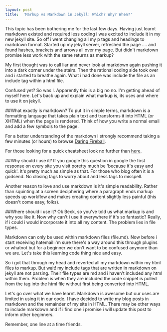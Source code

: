 ```yaml
---
layout: post
title:	'Markup vs Markdown in Jekyll: Which? Why? When?' 	 
---
```


This topic has been bothering me for the last few days. Having just learnt markdown existed and required less coding i was excited to include it in my new jekyll site. So off i went changing all my p tags and headings to markdown format. Started up my jekyll server, refreshed the page .... and found hashes, brackets and arrows all over my page. But didn't markdown promise less work with the same returns as markup? 

My first thought was to call liar and never look at markdown again pushing it into a dark corner under the stairs. Then the rational coding side took over and i started to breathe again. What i had done was include the file as an include tag within a html file. 

Confused yet? So was I. Apparently this is a big no no. I'm getting ahead of myself here. Let's back up and explain what markup is, its uses and where to use it on jekyll.   

##What exactly is markdown?
To put it in simple terms, markdown is a formatting langauge that takes plain text and transforms it into HTML (or XHTML) when the page is rendered. Think of how you write a normal email and add a few symbols to the page. 

For a better understanding of the markdown i strongly recommend taking a few minutes (or hours) to browse [Daring Fireball](http://daringfireball.net/projects/markdown/).

For those looking for a quick cheatsheet look no further than [here](http://daringfireball.net/projects/markdown/).

##Why should i use it?
If you google this question in google the first response on every site you visit poretty much be 'because it's easy and quick'. It's pretty much as simple as that. For those who blog often it is a godsend. No closing tags to worry about and less tags to misspell. 

Another reason to love and use markdown is it's simple readability. Rather than squinting at a screen deciphering where a paragraph ends markup speeds up workflow and makes creating content slightly less painful (this doesn't come easy, folks).
    
##Where should i use it?
Ok Beck, so you've told us what markup is and why you like it. Now why can't i use it everywhere if it's so fantastic? Really, if i could i would incorporate it into all my content. The problem lies in file types. 

Markdown can only be used within markdown files (file.md). Now before i start receiving hatemail i'm sure there's a way around this through plugins or whatnot but for a beginner we don't want to be confused anymore than we are. Let's take this learning code thing nice and easy. 

So i got that through my head and reverted all my markdown within my html files to markup. But wait! my include tags that are written in markdown on jekyll are not parsing. Their file types are md and i haven't included any html within them. Problem is when they are included the code snippet is pulled from the tag into the html file without first being converted into HTML.  
 
Let's go over what we have learnt. Markdown is awesome but our uses are limited in using it in our code. I have decided to write my blog posts in markdown and the remainder of my site in HTML. There may be other ways to include markdown and if i find one i promise i will update this post to inform other beginners. 

Remember, one line at a time friends.   
